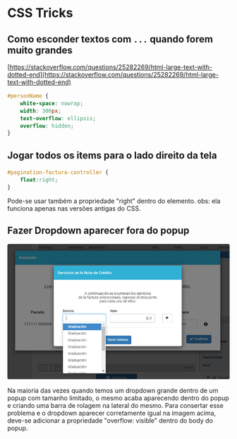 # CSS Tricks

## Como esconder textos com `...` quando forem muito grandes

[https://stackoverflow.com/questions/25282269/html-large-text-with-dotted-end](https://stackoverflow.com/questions/25282269/html-large-text-with-dotted-end)

```css
#personName {
    white-space: nowrap;
    width: 300px;
    text-overflow: ellipsis;
    overflow: hidden;
}
```

## Jogar todos os items para o lado direito da tela

```css
#pagination-factura-controller {
    float:right;
}
```

Pode-se usar também a propriedade "right" dentro do elemento. obs: ela funciona apenas nas versões antigas do CSS.

## Fazer Dropdown aparecer fora do popup

![](../.gitbook/assets/image%20%2818%29.png)

Na maioria das vezes quando temos um dropdown grande dentro de um popup com tamanho limitado, o mesmo acaba aparecendo dentro do popup e criando uma barra de rolagem na lateral do mesmo. Para consertar esse problema e o dropdown aparecer corretamente igual na imagem acima, deve-se adicionar a propriedade "overflow: visible" dentro do body do popup.

